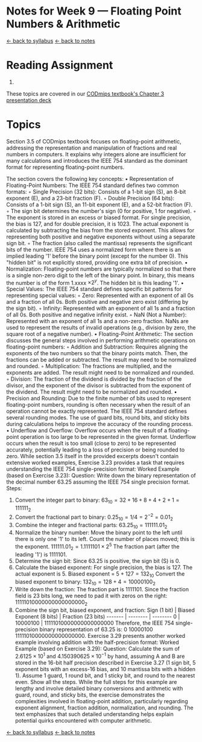 # Notes for Week 9 &mdash; Floating Point Numbers & Arithmetic

[ &larr; back to syllabus](/courses/ece251/2025/ece251-syllabus-spring-2025.html) [ &larr; back to notes](/courses/ece251/2025/ece251-notes.html)

# Reading Assignment

1.

These topics are covered in our [CODmips textbook's Chapter 3 presentation deck](./Patterson6e_MIPS_Ch03_PPT.ppt)

# Topics

Section 3.5 of CODmips textbook focuses on floating-point arithmetic, addressing the representation and manipulation of fractions and real numbers in computers. It explains why integers alone are insufficient for many calculations and introduces the IEEE 754 standard as the dominant format for representing floating-point numbers.

The section covers the following key concepts:
•
Representation of Floating-Point Numbers: The IEEE 754 standard defines two common formats:
◦
Single Precision (32 bits): Consists of a 1-bit sign (S), an 8-bit exponent (E), and a 23-bit fraction (F).
◦
Double Precision (64 bits): Consists of a 1-bit sign (S), an 11-bit exponent (E), and a 52-bit fraction (F).
◦
The sign bit determines the number's sign (0 for positive, 1 for negative).
◦
The exponent is stored in an excess or biased format. For single precision, the bias is 127, and for double precision, it is 1023. The actual exponent is calculated by subtracting the bias from the stored exponent. This allows for representing both positive and negative exponents without using a separate sign bit.
◦
The fraction (also called the mantissa) represents the significant bits of the number. IEEE 754 uses a normalized form where there is an implied leading '1' before the binary point (except for the number 0). This "hidden bit" is not explicitly stored, providing one extra bit of precision.
•
Normalization: Floating-point numbers are typically normalized so that there is a single non-zero digit to the left of the binary point. In binary, this means the number is of the form 1.xxxx $\times 2^y$. The hidden bit is this leading '1'.
•
Special Values: The IEEE 754 standard defines specific bit patterns for representing special values:
◦
Zero: Represented with an exponent of all 0s and a fraction of all 0s. Both positive and negative zero exist (differing by the sign bit).
◦
Infinity: Represented with an exponent of all 1s and a fraction of all 0s. Both positive and negative infinity exist.
◦
NaN (Not a Number): Represented with an exponent of all 1s and a non-zero fraction. NaNs are used to represent the results of invalid operations (e.g., division by zero, the square root of a negative number).
•
Floating-Point Arithmetic: The section discusses the general steps involved in performing arithmetic operations on floating-point numbers:
◦
Addition and Subtraction: Requires aligning the exponents of the two numbers so that the binary points match. Then, the fractions can be added or subtracted. The result may need to be normalized and rounded.
◦
Multiplication: The fractions are multiplied, and the exponents are added. The result might need to be normalized and rounded.
◦
Division: The fraction of the dividend is divided by the fraction of the divisor, and the exponent of the divisor is subtracted from the exponent of the dividend. The result might need to be normalized and rounded.
•
Precision and Rounding: Due to the finite number of bits used to represent floating-point numbers, rounding is often necessary when the result of an operation cannot be exactly represented. The IEEE 754 standard defines several rounding modes. The use of guard bits, round bits, and sticky bits during calculations helps to improve the accuracy of the rounding process.
•
Underflow and Overflow: Overflow occurs when the result of a floating-point operation is too large to be represented in the given format. Underflow occurs when the result is too small (close to zero) to be represented accurately, potentially leading to a loss of precision or being rounded to zero.
While section 3.5 itself in the provided excerpts doesn't contain extensive worked examples, Exercise 3.23 provides a task that requires understanding the IEEE 754 single-precision format:
Worked Example (based on Exercise 3.23):
Question: Write down the binary representation of the decimal number 63.25 assuming the IEEE 754 single precision format.
Steps:

1.  Convert the integer part to binary: $63_{10} = 32 + 16 + 8 + 4 + 2 + 1 = 111111_2$
2.  Convert the fractional part to binary: $0.25_{10} = 1/4 = 2^{-2} = 0.01_2$
3.  Combine the integer and fractional parts: $63.25_{10} = 111111.01_2$
4.  Normalize the binary number: Move the binary point to the left until there is only one '1' to its left. Count the number of places moved; this is the exponent. $111111.01_2 = 1.1111101 \times 2^5$ The fraction part (after the leading '1') is $1111101$.
5.  Determine the sign bit: Since 63.25 is positive, the sign bit (S) is 0.
6.  Calculate the biased exponent: For single precision, the bias is 127. The actual exponent is 5. Biased exponent = $5 + 127 = 132_{10}$ Convert the biased exponent to binary: $132_{10} = 128 + 4 = 10000100_2$
7.  Write down the fraction: The fraction part is $1111101$. Since the fraction field is 23 bits long, we need to pad it with zeros on the right: $11111010000000000000000_2$
8.  Combine the sign bit, biased exponent, and fraction: Sign (1 bit) | Biased Exponent (8 bits) | Fraction (23 bits) ------- | -------- | -------- 0 | 10000100 | 11111010000000000000000
    Therefore, the IEEE 754 single-precision binary representation of 63.25 is: 0 10000100 11111010000000000000000.
    Exercise 3.29 presents another worked example involving addition with the half-precision format:
    Worked Example (based on Exercise 3.29):
    Question: Calculate the sum of $2.6125 \times 10^1$ and $4.150390625 \times 10^{-1}$ by hand, assuming A and B are stored in the 16-bit half precision described in Exercise 3.27 (1 sign bit, 5 exponent bits with an excess-16 bias, and 10 mantissa bits with a hidden 1). Assume 1 guard, 1 round bit, and 1 sticky bit, and round to the nearest even. Show all the steps.
    While the full steps for this example are lengthy and involve detailed binary conversions and arithmetic with guard, round, and sticky bits, the exercise demonstrates the complexities involved in floating-point addition, particularly regarding exponent alignment, fraction addition, normalization, and rounding. The text emphasizes that such detailed understanding helps explain potential quirks encountered with computer arithmetic.

[ &larr; back to syllabus](/courses/ece251/2025/ece251-syllabus-spring-2025.html) [ &larr; back to notes](/courses/ece251/2025/ece251-notes.html)
